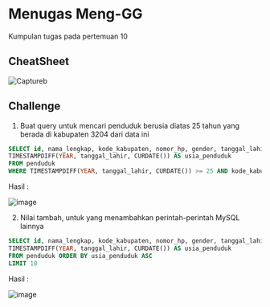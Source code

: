# Menugas Meng-GG

Kumpulan tugas pada pertemuan 10

## CheatSheet

![Captureb](https://user-images.githubusercontent.com/46425489/169148160-8dbf5156-1910-4146-80b1-82a279072232.PNG)

## Challenge

1. Buat query untuk mencari penduduk berusia diatas 25 tahun yang berada di kabupaten 3204 dari data ini

```sql
SELECT id, nama_lengkap, kode_kabupaten, nomor_hp, gender, tanggal_lahir, 
TIMESTAMPDIFF(YEAR, tanggal_lahir, CURDATE()) AS usia_penduduk 
FROM penduduk 
WHERE TIMESTAMPDIFF(YEAR, tanggal_lahir, CURDATE()) >= 25 AND kode_kabupaten = '3204'
```

Hasil :

![image](https://user-images.githubusercontent.com/46425489/169153041-50098607-7d99-4956-a549-79c1071bbca9.png)

2. Nilai tambah, untuk yang menambahkan perintah-perintah MySQL lainnya

```sql
SELECT id, nama_lengkap, kode_kabupaten, nomor_hp, gender, tanggal_lahir, 
TIMESTAMPDIFF(YEAR, tanggal_lahir, CURDATE()) AS usia_penduduk 
FROM penduduk ORDER BY usia_penduduk ASC
LIMIT 10
```

Hasil :

![image](https://user-images.githubusercontent.com/46425489/169153487-20870746-395c-4d69-bba9-fb19bc27561c.png)
